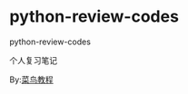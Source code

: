 # python-review-codes

python-review-codes

个人复习笔记

By:[菜鸟教程](https://www.runoob.com/python3/python3-tutorial.html) 